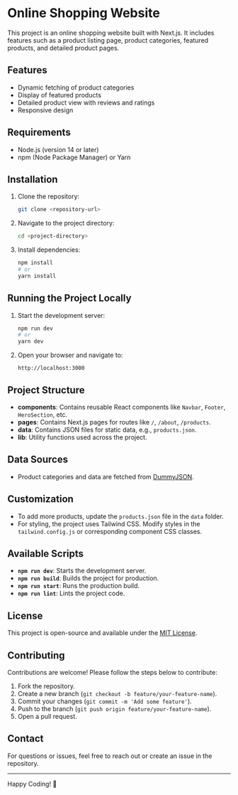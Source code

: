 # Online Shopping Website

This project is an online shopping website built with Next.js. It includes features such as a product listing page, product categories, featured products, and detailed product pages.

## Features
- Dynamic fetching of product categories
- Display of featured products
- Detailed product view with reviews and ratings
- Responsive design

## Requirements
- Node.js (version 14 or later)
- npm (Node Package Manager) or Yarn

## Installation

1. Clone the repository:
   ```bash
   git clone <repository-url>
   ```

2. Navigate to the project directory:
   ```bash
   cd <project-directory>
   ```

3. Install dependencies:
   ```bash
   npm install
   # or
   yarn install
   ```

## Running the Project Locally

1. Start the development server:
   ```bash
   npm run dev
   # or
   yarn dev
   ```

2. Open your browser and navigate to:
   ```
   http://localhost:3000
   ```

## Project Structure
- **components**: Contains reusable React components like `Navbar`, `Footer`, `HeroSection`, etc.
- **pages**: Contains Next.js pages for routes like `/`, `/about`, `/products`.
- **data**: Contains JSON files for static data, e.g., `products.json`.
- **lib**: Utility functions used across the project.


## Data Sources
- Product categories and data are fetched from [DummyJSON](https://dummyjson.com/).

## Customization
- To add more products, update the `products.json` file in the `data` folder.
- For styling, the project uses Tailwind CSS. Modify styles in the `tailwind.config.js` or corresponding component CSS classes.

## Available Scripts
- **`npm run dev`**: Starts the development server.
- **`npm run build`**: Builds the project for production.
- **`npm run start`**: Runs the production build.
- **`npm run lint`**: Lints the project code.

## License
This project is open-source and available under the [MIT License](LICENSE).

## Contributing
Contributions are welcome! Please follow the steps below to contribute:
1. Fork the repository.
2. Create a new branch (`git checkout -b feature/your-feature-name`).
3. Commit your changes (`git commit -m 'Add some feature'`).
4. Push to the branch (`git push origin feature/your-feature-name`).
5. Open a pull request.

## Contact
For questions or issues, feel free to reach out or create an issue in the repository.

---
Happy Coding! 🎉









